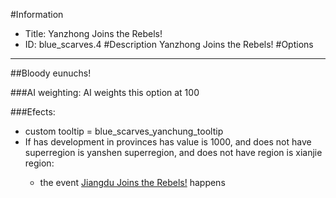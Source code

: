 #Information
 - Title: Yanzhong Joins the Rebels!
 - ID: blue_scarves.4
#Description
Yanzhong Joins the Rebels!
#Options

___
##Bloody eunuchs!

###AI weighting:
AI weights this option at 100


###Efects:<ul><li>custom tooltip = blue_scarves_yanchung_tooltip</li><li>If has development in provinces has value is 1000, and does not have superregion is yanshen superregion, and does not have region is xianjie region:</li><ul><li>the event [Jiangdu Joins the Rebels!](../events/jiangdu_joins_the_rebels.md) happens</li></ul></ul>
